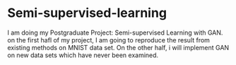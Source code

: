 # Semi-supervised-learning
I am doing my Postgraduate Project: Semi-supervised Learning with GAN. on the first hafl of my project, I am going to reproduce the result from existing methods on MNIST data set. On the other half, i will implement GAN on new data sets which have never been examined. 
